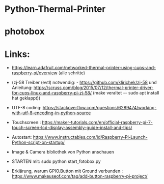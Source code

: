 Python-Thermal-Printer
======================
# photobox

# Links:

- https://learn.adafruit.com/networked-thermal-printer-using-cups-and-raspberry-pi/overview (alle schritte)

- (zj-58 Treiber (evtl) notwendig: - https://github.com/klirichek/zj-58  und Anleitung: https://scruss.com/blog/2015/07/12/thermal-printer-driver-for-cups-linux-and-raspberry-pi-zj-58/ (make veraltet -- sudo apt install hat geklappt))
  
- UTF-8 coding:   https://stackoverflow.com/questions/6289474/working-with-utf-8-encoding-in-python-source

- Touchscreen : https://maker-tutorials.com/en/official-raspberry-pi-7-touch-screen-lcd-display-assembly-guide-install-and-tips/

- Autostart: 	https://www.instructables.com/id/Raspberry-Pi-Launch-Python-script-on-startup/

- Image & Camera bibliothek von Python anschauen


- STARTEN mit:  sudo python start_fotobox.py

- Erklärung, warum GPIO.Button mit Ground verbunden :   https://www.makeuseof.com/tag/add-button-raspberry-pi-project/
